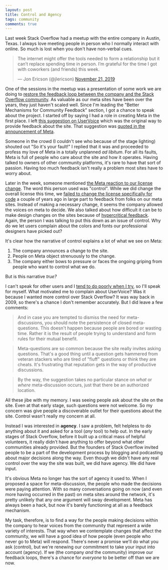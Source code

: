 ```yaml
---
layout: post
title: Control and Agency 
tags: community 
comments: true
---
```


Last week Stack Overflow had a meetup with the entire company in
Austin, Texas. I always love meeting people in person who I normally
interact with online. So much is lost when you don't have non-verbal
cues.

<blockquote class="twitter-tweet" data-dnt="true"><p lang="en"
dir="ltr">The internet might offer the tools needed to form a
relationship but it can’t replace spending time in person. I’m
grateful for the time I got with coworkers (and friends) this
week.</p>&mdash; Jon Ericson (@jlericson) <a
href="https://twitter.com/jlericson/status/1197316021541068806?ref_src=twsrc%5Etfw">November
21, 2019</a></blockquote> <script async
src="https://platform.twitter.com/widgets.js"
charset="utf-8"></script>

One of the sessions in the meetup was a presentation of some work we
are doing to
[restore the feedback loop between the company and the Stack Overflow community](https://stackoverflow.blog/2019/11/25/introducing-the-loop-a-foundation-in-listening/). As
valuable as our meta sites have been over the years, they just haven't
scaled well. Since I'm leading the "Better Mechanisms for Community
Feedback" section, I got a chance to speak about the project. I
started off by saying I had a role in creating Meta in the first
place. I left
[this suggestion on UserVoice](https://web.archive.org/web/20090522110810/http://stackoverflow.uservoice.com:80/pages/1722-general/suggestions/106921-provide-an-authorized-location-for-meta-discussion-)
which was the original way to provide feedback about the site. That
suggestion was
[quoted in the announcement of Meta](https://stackoverflow.blog/2009/06/28/cmon-get-meta/).

Someone in the crowd (I couldn't see who because of the stage
lighting) shouted out "So it's your fault!" I replied that it was and
proceeded to profess my love of Meta in a totally unplanned _ad
libitum_. For all its faults, Meta is full of people who care about
the site and how it operates. Having talked to owners of other
community platforms, it's rare to have that sort of passion. Having
too much feedback isn't really a problem most sites have to worry
about.

Later in the week, someone mentioned
[the Meta reaction to our license change](https://meta.stackexchange.com/questions/333089/stack-exchange-and-stack-overflow-have-moved-to-cc-by-sa-4-0). The
word this person used was "control". While we did change the overall
license this time, we
[failed to change the license specifically for code](https://meta.stackexchange.com/questions/272956/a-new-code-license-the-mit-this-time-with-attribution-required)
a couple of years ago in large part to feedback from folks on our meta
sites. Instead of making a necessary change, it seems the company
allowed the voices on meta to decide. We also talked about how
difficult it can be to make design changes on the sites because of
[hypercritical feedback](https://meta.stackexchange.com/questions/314089/what-does-constructive-criticism-of-a-design-change-look-like). Again,
the person I was talking to put this down as an issue of control. Why
do we let users complain about the colors and fonts our professional
designers have picked out?

It's clear how the narrative of control explains a lot of what we see
on Meta:

1. The company announces a change to the site.
2. People on Meta object strenuously to the change.
3. The company either bows to pressure or faces the ongoing griping
   from people who want to control what we do.

But is this narrative _true?_

I can't speak for other users and I
[tend to do poorly when I try](https://jlericson.com/2019/05/20/meristocracy.html),
so I'll speak for myself. What motivated me to complain about
UserVoice? Was it because I wanted more control over Stack Overflow?
It was way back in 2009, so there's a chance I don't remember
accurately. But I did leave a few comments:

> And in case you are tempted to dismiss the need for
> meta-discussions, you should note the persistence of closed
> meta-questions. This doesn't happen because people are bored or
> wasting time. Rather it is the result of people trying to understand
> and form rules for their mutual benefit.

> Meta-questions are so common because the site really invites asking
> questions. That's a good thing until a question gets hammered from
> veteran stackers who are tired of "fluff" questions or think they
> are cheats. It's frustrating that reputation gets in the way of
> productive discussions.

> By the way, the suggestion takes no particular stance on *what* or
> *where* meta-discussion occurs, just that there be an authorized
> location.

All these jibe with my memory. I was seeing people ask about the site
on the site. Even at that early stage, such questions were not
welcome. So my concern was give people a discoverable outlet for their
questions about the site. Control wasn't really my concern at all.

Instead I was interested in **agency**. I saw a problem, felt helpless
to do anything about it and asked for a tool (_any_ tool) to help
out. In the early stages of Stack Overflow, before it built up a
critical mass of helpful volunteers, it really didn't have anything to
offer beyond what other communities already provided. But the founders
of Stack Overflow invited people to be a part of the development
process by blogging and podcasting about major decisions along the
way. Even though we didn't have any real control over the way the site
was built, we did have agency. We did have input.

It's obvious Meta no longer has the sort of agency it used to. When I
proposed a space for meta-discussion, the people who made the
decisions were paying attention. With so many conversations going on
now (and even more having occurred in the past) on meta sites around
the network, it's pretty unlikely that any one argument will sway
development. Meta has always been a hack, but now it's barely
functioning at all as a feedback mechanism.

My task, therefore, is to find a way for the people making decisions
within the company to hear voices from the community that represent a
wide variety of interests. That way when we contemplate changes that
affect the community, we will have a good idea of how people (even
people who never go to Meta) will respond. There's never a promise
we'll do what you ask (control), but we're renewing our commitment to
take your input into account (agency). If we (the company _and_ the
community) improve our feedback loops, there's a chance for _everyone_
to be better off than we are now.
